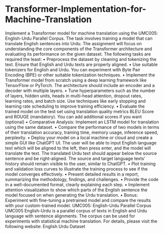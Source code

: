 # Transformer-Implementation-for-Machine-Translation
Implement a Transformer model for machine translation using the UMC005: English-Urdu Parallel Corpus. The task involves training a model that can translate English sentences into Urdu. The assignment will focus on understanding the core components of the Transformer architecture and evaluating its performance on the given dataset. The following tasks are required the least:
•
Preprocess the dataset by cleaning and tokenizing the text. Ensure that English and Urdu texts are properly aligned.
•
Use suitable tokenizers for English and Urdu. You can experiment with Byte Pair Encoding (BPE) or other suitable tokenization techniques.
•
Implement the Transformer model from scratch using a deep learning framework like TensorFlow or PyTorch. The architecture should include an encoder and a decoder with multiple layers.
•
Tune hyperparameters such as the number of layers, hidden units, heads in multi-head attention, dropout rates, learning rates, and batch size. Use techniques like early stopping and learning rate scheduling to improve training efficiency.
•
Evaluate the trained model on the test set using translation quality metrics BLEU Score and ROUGE (mandatory). You can add additional scores if you want (optional)
•
Comparative Analysis: Implement an LSTM model for translation using the same dataset.
•
Compare the performance of two models in terms of their translation accuracy, training time, memory usage, inference speed, perplexity.
•
Deploy your model on a local machine or cloud and create a simple GUI like ChatGPT UI. The user will be able to input English language text which will be aligned to the left, then press enter, and the model will translate the text. The translated Urdu text should appear below the source sentence and be right-aligned. The source and target language texts' history should remain visible to the user, similar to ChatGPT.
•
Plot training and validation loss curves to illustrate the training process to see if the model converges effectively.
•
Present detailed results in a report, summarizing the methodology, findings, and challenges.
•
Provide the code in a well-documented format, clearly explaining each step.
•
Implement attention visualization to show which parts of the English sentence the model focused on when generating the Urdu translation.
•
Bonus: Experiment with fine-tuning a pretrained model and compare the results with your custom-trained model.
UMC005: English-Urdu Parallel Corpus UMC005 English-Urdu is a parallel corpus of texts in English and Urdu language with sentence
alignments. The corpus can be used for experiments with statistical machine translation. For details, please visit the following website: English Urdu Dataset
